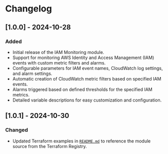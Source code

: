 # Changelog

## [1.0.0] - 2024-10-28

### Added
- Initial release of the IAM Monitoring module.
- Support for monitoring AWS Identity and Access Management (IAM) events with custom metric filters and alarms.
- Configurable parameters for IAM event names, CloudWatch log settings, and alarm settings.
- Automatic creation of CloudWatch metric filters based on specified IAM events.
- Alarms triggered based on defined thresholds for the specified IAM metrics.
- Detailed variable descriptions for easy customization and configuration.

## [1.0.1] - 2024-10-30

### Changed
- Updated Terraform examples in [`README.md`](README.md) to reference the module source from the Terraform Registry.
